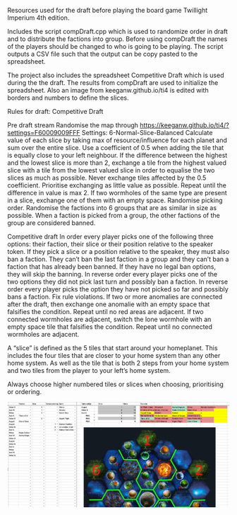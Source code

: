 Resources used for the draft before playing the board game Twillight Imperium 4th edition.

Includes the script compDraft.cpp which is used to randomize order in draft and to distribute the factions into group.
Before using compDraft the names of the players should be changed to who is going to be playing.
The script outputs a CSV file such that the output can be copy pasted to the spreadsheet.

The project also includes the spreadsheet Competitive Draft which is used during the the draft. The results from compDraft are used to initialize the spreadsheet.
Also an image from keeganw.github.io/ti4 is edited with borders and numbers to define the slices. 

Rules for draft: Competitive Draft 

Pre draft stream
Randomise the map through https://keeganw.github.io/ti4/?settings=F60009009FFF
Settings: 6-Normal-Slice-Balanced
Calculate value of each slice by taking max of resource/influence for each planet and sum over the entire slice. Use a coefficient of 0.5 when adding the tile that is equally close to your left neighbour.
If the difference between the highest and the lowest slice is more than 2, exchange a tile from the highest valued slice with a tile from the lowest valued slice in order to equalise the two slices as much as possible. Never exchange tiles affected by the 0.5 coefficient. Prioritise exchanging as little value as possible. Repeat until the difference in value is max 2.
If two wormholes of the same type are present in a slice, exchange one of them with an empty space.
Randomise picking order.
Randomise the factions into 6 groups that are as similar in size as possible. When a faction is picked from a group, the other factions of the group are considered banned.

Competitive draft
In order every player picks one of the following three options: their faction, their slice or their position relative to the speaker token. If they pick a slice or a position relative to the speaker, they must also ban a faction. They can’t ban the last faction in a group and they can’t ban a faction that has already been banned. If they have no legal ban options, they will skip the banning. 
In reverse order every player picks one of the two options they did not pick last turn and possibly ban a faction.
In reverse order every player picks the option they have not picked so far and possibly bans a faction. 
Fix rule violations.
If two or more anomalies are connected after the draft, then exchange one anomalie with an empty space that falsifies the condition. Repeat until no red areas are adjacent.
If two connected wormholes are adjacent, switch the lone wormhole with an empty space tile that falsifies the condition. Repeat until no connected wormholes are adjacent.

A “slice” is defined as the 5 tiles that start around your homeplanet. This includes the four tiles that are closer to your home system than any other home system. As well as the tile that is both 2 steps from your home system and two tiles from the player to your left’s home system.

Always choose higher numbered tiles or slices when choosing, prioritising or ordering.

![alt text](https://github.com/PotentialKillScreen/ti4/blob/main/Example%20of%20Competitive%20draft.png)


